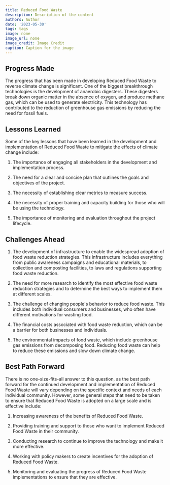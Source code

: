 ```yaml
---
title: Reduced Food Waste
description: Description of the content
authors: Author
date: '2023-05-30'
tags: tags
image: none
image_url: none
image_credit: Image Credit
caption: Caption for the image
---
```


## Progress Made

The progress that has been made in developing Reduced Food Waste to reverse climate change is significant. One of the biggest breakthrough technologies is the development of anaerobic digesters. These digesters break down organic matter in the absence of oxygen, and produce methane gas, which can be used to generate electricity. This technology has contributed to the reduction of greenhouse gas emissions by reducing the need for fossil fuels.

## Lessons Learned

Some of the key lessons that have been learned in the development and implementation of Reduced Food Waste to mitigate the effects of climate change include:

1. The importance of engaging all stakeholders in the development and implementation process.

2. The need for a clear and concise plan that outlines the goals and objectives of the project.

3. The necessity of establishing clear metrics to measure success.

4. The necessity of proper training and capacity building for those who will be using the technology.

5. The importance of monitoring and evaluation throughout the project lifecycle.

## Challenges Ahead

1. The development of infrastructure to enable the widespread adoption of food waste reduction strategies. This infrastructure includes everything from public awareness campaigns and educational materials, to collection and composting facilities, to laws and regulations supporting food waste reduction.

2. The need for more research to identify the most effective food waste reduction strategies and to determine the best ways to implement them at different scales.

3. The challenge of changing people's behavior to reduce food waste. This includes both individual consumers and businesses, who often have different motivations for wasting food.

4. The financial costs associated with food waste reduction, which can be a barrier for both businesses and individuals.

5. The environmental impacts of food waste, which include greenhouse gas emissions from decomposing food. Reducing food waste can help to reduce these emissions and slow down climate change.

## Best Path Forward

There is no one-size-fits-all answer to this question, as the best path forward for the continued development and implementation of Reduced Food Waste will vary depending on the specific context and needs of each individual community. However, some general steps that need to be taken to ensure that Reduced Food Waste is adopted on a large scale and is effective include:

1. Increasing awareness of the benefits of Reduced Food Waste.

2. Providing training and support to those who want to implement Reduced Food Waste in their community.

3. Conducting research to continue to improve the technology and make it more effective.

4. Working with policy makers to create incentives for the adoption of Reduced Food Waste.

5. Monitoring and evaluating the progress of Reduced Food Waste implementations to ensure that they are effective.
